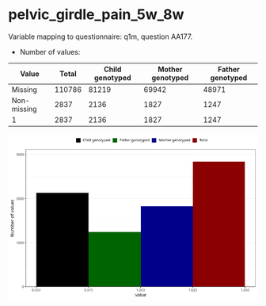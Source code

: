 # pelvic_girdle_pain_5w_8w
Variable mapping to questionnaire: q1m, question AA177.
- Number of values:

| Value | Total | Child genotyped | Mother genotyped | Father genotyped |
| ----- | ----- | --------------- | ---------------- | ---------------- |
| Missing | 110786 | 81219 | 69942 | 48971 |
| Non-missing | 2837 | 2136 | 1827 | 1247 |
| 1 | 2837 | 2136 | 1827 | 1247 |



![](pelvic_girdle_pain_5w_8w_n.png)



